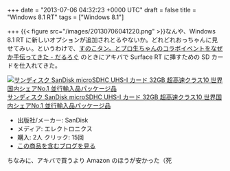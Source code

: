 
+++
date = "2013-07-06 04:32:23 +0000 UTC"
draft = false
title = "Windows 8.1 RT"
tags = ["Windows 8.1"]

+++
{{< figure src="/images/20130706041220.png"  >}}なんや、Windows 8.1 RT に新しいオプションが追加されとるやないか。どれどれおっちゃんに見せてみぃ。というわけで、<a href="https://blog.daruyanagi.jp/entry/2013/06/30/234252">すのこタン。とプロ生ちゃんのコラボイベントをなぜか手伝ってきた - だるろぐ</a> のときにアキバで Surface RT に挿すための SD カードを仕入れてきた。<div class="hatena-asin-detail"><a href="http://www.amazon.co.jp/exec/obidos/ASIN/B007VBIXYG/bestylesnet-22/"><img src="http://ecx.images-amazon.com/images/I/51IvAouslYL._SL160_.jpg" class="hatena-asin-detail-image" alt="サンディスク SanDisk microSDHC UHS-I カード 32GB 超高速クラス10 世界国内シェアNo.1 並行輸入品パッケージ品" title="サンディスク SanDisk microSDHC UHS-I カード 32GB 超高速クラス10 世界国内シェアNo.1 並行輸入品パッケージ品"/></a><div class="hatena-asin-detail-info"><a href="http://www.amazon.co.jp/exec/obidos/ASIN/B007VBIXYG/bestylesnet-22/">サンディスク SanDisk microSDHC UHS-I カード 32GB 超高速クラス10 世界国内シェアNo.1 並行輸入品パッケージ品</a><ul><li><span class="hatena-asin-detail-label">出版社/メーカー:</span> SanDisk</li><li><span class="hatena-asin-detail-label">メディア:</span> エレクトロニクス</li><li><span class="hatena-asin-detail-label">購入</span>: 2人 <span class="hatena-asin-detail-label">クリック</span>: 15回</li><li><a href="http://d.hatena.ne.jp/asin/B007VBIXYG/bestylesnet-22" target="_blank">この商品を含むブログを見る</a></li></ul></div><div class="hatena-asin-detail-foot"></div></div>ちなみに、アキバで買うより Amazon のほうが安かった（死

